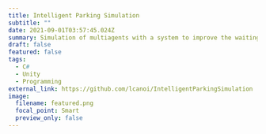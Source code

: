 ```yaml
---
title: Intelligent Parking Simulation
subtitle: ""
date: 2021-09-01T03:57:45.024Z
summary: Simulation of multiagents with a system to improve the waiting time of cars when looking for a parking space in a plaza. Made in Unity
draft: false
featured: false
tags:
  - C#
  - Unity
  - Programming
external_link: https://github.com/lcanoi/IntelligentParkingSimulation
image:
  filename: featured.png
  focal_point: Smart
  preview_only: false
---
```

